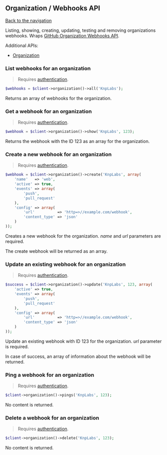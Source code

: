 ## Organization / Webhooks API
[Back to the navigation](../README.md)

Listing, showing, creating, updating, testing and removing organizations webhooks.
Wraps [GitHub Organization Webhooks API](https://developer.github.com/v3/orgs/hooks/).

Additional APIs:
* [Organization](../doc/organization)

### List webhooks for an organization

> Requires [authentication](../security.md).

```php
$webhooks = $client->organization()->all('KnpLabs');
```

Returns an array of webhooks for the organization.

### Get a webhook for an organization

> Requires [authentication](../security.md).

```php
$webhook = $client->organization()->show('KnpLabs', 123);
```

Returns the webhook with the ID 123 as an array for the organization.

### Create a new webhook for an organization

> Requires [authentication](../security.md).

```php
$webhook = $client->organization()->create('KnpLabs', array(
	'name'   => 'web',
	'active' => true,
	'events' => array(
		'push',
		'pull_request'
	),
	'config' => array(
		'url'          => 'http=>//example.com/webhook',
		'content_type' => 'json'
	)
));
```

Creates a new webhook for the organization.
*name* and *url* parameters are required.

The create webhook will be returned as an array.

### Update an existing webhook for an organization

> Requires [authentication](../security.md).

```php
$success = $client->organization()->update('KnpLabs', 123, array(
	'active' => true,
	'events' => array(
		'push',
		'pull_request'
	),
	'config' => array(
		'url'          => 'http=>//example.com/webhook',
		'content_type' => 'json'
	)
));
```

Update an existing webhook with ID 123 for the organization.
*url* parameter is required.

In case of success, an array of information about the webhook will be returned.

### Ping a webhook for an organization

> Requires [authentication](../security.md).

```php
$client->organization()->pings('KnpLabs', 123);
```

No content is returned.

### Delete a webhook for an organization

> Requires [authentication](../security.md).

```php
$client->organization()->delete('KnpLabs', 123);
```

No content is returned.
